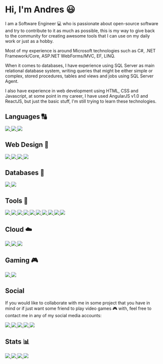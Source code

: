 # Hi, I'm Andres :smiley:

I am a Software Engineer :computer: who is passionate about open-source software and try to contribute to it as much as possible, this is my way to give back to the community for creating awesome tools that I can use on my daily work or just as a hobby.

Most of my experience is around Microsoft technologies such as C#, .NET Framework/Core, ASP.NET WebForms/MVC, EF, LINQ.

When it comes to databases, I have experience using SQL Server as main relational database system, writing queries that might be either simple or complex, stored procedures, tables and views and jobs using SQL Server Agent.

I also have experience in web development using HTML, CSS and Javascript, at some point in my career, I have used AngularJS v1.0 and ReactJS, but just the basic stuff, I'm still trying to learn these technologies.

## Languages :capital_abcd:

<a href="https://www.google.com/search?&q=Csharp" target="_blank" rel="noopener noreferrer">
    <img src="https://img.shields.io/badge/.NET-512BD4?style=for-the-badge&logo=dotnet&logoColor=white" />
</a>
<a href="https://www.google.com/search?&q=Python" target="_blank" rel="noopener noreferrer">
    <img src="https://img.shields.io/badge/Python-FFD43B?style=for-the-badge&logo=python&logoColor=blue" />
</a>
<a href="https://www.google.com/search?&q=Javascript" target="_blank" rel="noopener noreferrer">
    <img src="https://img.shields.io/badge/JavaScript-323330?style=for-the-badge&logo=javascript&logoColor=F7DF1E" />
</a>

<br />

## Web Design :triangular_ruler:

<a href="https://www.google.com/search?&q=HTML5" target="_blank" rel="noopener noreferrer">
    <img src="https://img.shields.io/badge/HTML5-E34F26?style=for-the-badge&logo=html5&logoColor=white" />
</a>
<a href="https://www.google.com/search?&q=CSS" target="_blank" rel="noopener noreferrer">
    <img src="https://img.shields.io/badge/CSS3-1572B6?style=for-the-badge&logo=css3&logoColor=white" />
</a>
<a href="https://www.google.com/search?&q=Bootstrap" target="_blank" rel="noopener noreferrer">
    <img src="https://img.shields.io/badge/Bootstrap-563D7C?style=for-the-badge&logo=bootstrap&logoColor=white" />
</a>
<a href="https://www.google.com/search?&q=jQuery" target="_blank" rel="noopener noreferrer">
    <img src="https://img.shields.io/badge/jQuery-0769AD?style=for-the-badge&logo=jquery&logoColor=white" />
</a>

<br />

## Databases :floppy_disk:

<a href="https://www.google.com/search?&q=MySQL" target="_blank" rel="noopener noreferrer">
    <img src="https://img.shields.io/badge/MySQL-005C84?style=for-the-badge&logo=mysql&logoColor=white" />
</a>
<a href="https://www.google.com/search?&q=SQL%20Server" target="_blank" rel="noopener noreferrer">
    <img src="https://img.shields.io/badge/Microsoft%20SQL%20Server-CC2927?style=for-the-badge&logo=microsoft%20sql%20server&logoColor=white" />
</a>

<br />

## Tools :wrench:

<a href="https://www.github.com/pelonchasva" target="_blank" rel="noopener noreferrer">
    <img src="https://img.shields.io/badge/GitHub-100000?style=for-the-badge&logo=github&logoColor=white" />
</a>
<a href="https://www.google.com/search?&q=Bash" target="_blank" rel="noopener noreferrer">
    <img src="https://img.shields.io/badge/GNU%20Bash-4EAA25?style=for-the-badge&logo=GNU%20Bash&logoColor=white" />
</a>
<a href="https://www.google.com/search?&q=Git" target="_blank" rel="noopener noreferrer">
    <img src="https://img.shields.io/badge/GIT-E44C30?style=for-the-badge&logo=git&logoColor=white" />
</a>
<a href="https://www.google.com/search?&q=Powershell" target="_blank" rel="noopener noreferrer">
    <img src="https://img.shields.io/badge/powershell-5391FE?style=for-the-badge&logo=powershell&logoColor=white" />
</a>
<a href="https://www.google.com/search?&q=Windows" target="_blank" rel="noopener noreferrer">
    <img src="https://img.shields.io/badge/Windows-0078D6?style=for-the-badge&logo=windows&logoColor=white" />
</a>
<a href="https://www.google.com/search?&q=Visual+Studio" target="_blank" rel="noopener noreferrer">
    <img src="https://img.shields.io/badge/Visual_Studio-5C2D91?style=for-the-badge&logo=visual%20studio&logoColor=white" />
</a>
<a href="https://www.google.com/search?&q=Visual+Studio+Code" target="_blank" rel="noopener noreferrer">
    <img src="https://img.shields.io/badge/VSCode-0078D4?style=for-the-badge&logo=visual%20studio%20code&logoColor=white" />
</a>
<a href="https://www.google.com/search?&q=Postman" target="_blank" rel="noopener noreferrer">
    <img src="https://img.shields.io/badge/Postman-FF6C37?style=for-the-badge&logo=Postman&logoColor=white" />
</a>
<a href="https://www.google.com/search?&q=Swagger" target="_blank" rel="noopener noreferrer">
    <img src="https://img.shields.io/badge/Swagger-85EA2D?style=for-the-badge&logo=Swagger&logoColor=white" />
</a>
<a href="https://www.google.com/search?&q=IntelliJ" target="_blank" rel="noopener noreferrer">
    <img src="https://img.shields.io/badge/IntelliJ_IDEA-000000.svg?style=for-the-badge&logo=intellij-idea&logoColor=white" />
</a>

<br />

## Cloud :cloud:

<a href="https://www.google.com/search?&q=Azure+Devops" target="_blank" rel="noopener noreferrer">
    <img src="https://img.shields.io/badge/Azure_DevOps-0078D7?style=for-the-badge&logo=azure-devops&logoColor=white" />
</a>
<a href="https://www.google.com/search?&q=Azure" target="_blank" rel="noopener noreferrer">
    <img src="https://img.shields.io/badge/microsoft%20azure-0089D6?style=for-the-badge&logo=microsoft-azure&logoColor=white" />
</a>
<a href="https://www.google.com/search?&q=Terraform" target="_blank" rel="noopener noreferrer">
    <img src="https://img.shields.io/badge/Terraform-7B42BC?style=for-the-badge&logo=terraform&logoColor=white" />
</a>

<br />

## Gaming :video_game:

<a href="https://www.discord.com/pelonchasva" target="_blank" rel="noopener noreferrer">
    <img src="https://img.shields.io/badge/Discord-5865F2?style=for-the-badge&logo=discord&logoColor=white" />
</a>
<a href="https://www.twitch.tv/pelonchasva" target="_blank" rel="noopener noreferrer">
    <img src="https://img.shields.io/badge/Twitch-9146FF?style=for-the-badge&logo=twitch&logoColor=white" />
</a>

<br />

## Social

If you would like to collaborate with me in some project that you have in mind or if just want some friend to play video games :video_game: with, feel free to contact me in any of my social media accounts:

<a href="https://www.linkedin.com/in/andres-valencia-acosta" target="_blank" rel="noopener noreferrer">
    <img src="https://img.shields.io/badge/LinkedIn-0077B5?style=for-the-badge&logo=linkedin&logoColor=white" />
</a>
<a href="https://www.twitter.com/pelonchasva" target="_blank" rel="noopener noreferrer">
    <img src="https://img.shields.io/badge/Twitter-1DA1F2?style=for-the-badge&logo=twitter&logoColor=white" />
</a>
<a href="https://www.reddit.com/user/pelonchasva" target="_blank" rel="noopener noreferrer">
    <img src="https://img.shields.io/badge/Reddit-FF4500?style=for-the-badge&logo=reddit&logoColor=white" />
</a>
<a href="https://www.instagram.com/pelonchasva" target="_blank" rel="noopener noreferrer">
    <img src="https://img.shields.io/badge/Instagram-E4405F?style=for-the-badge&logo=instagram&logoColor=white" />
</a>
<a href="https://dev.to/pelonchasva" target="_blank" rel="noopener noreferrer">
    <img src="https://img.shields.io/badge/dev.to-0A0A0A?style=for-the-badge&logo=devdotto&logoColor=white" />
</a>

<br />

## Stats :bar_chart:

<a href="https://github.com/pelonchasva" target="_blank" rel="noopener noreferrer">
    <img src="https://github-profile-summary-cards.vercel.app/api/cards/profile-details?username=pelonchasva&theme=vue" />
</a>

<a href="https://github.com/pelonchasva" target="_blank" rel="noopener noreferrer">
    <img src="https://github-readme-stats.vercel.app/api?username=pelonchasva" />
</a>

<a href="https://github.com/pelonchasva" target="_blank" rel="noopener noreferrer">
    <img src="https://github-readme-stats.vercel.app/api/top-langs/?username=pelonchasva" />
</a>

<a href="https://github.com/pelonchasva" target="_blank" rel="noopener noreferrer">
    <img src="https://github-readme-streak-stats.herokuapp.com/?user=pelonchasva" />
</a>


<!-- References -->
[twitter]: https://www.twitter.com/pelonchasva
[reddit]: https://www.reddit.com/user/pelonchasva
[github]: https://www.github.com/pelonchasva
[instagram]: https://www.instagram.com/pelonchasva
[gmail]: mailto:pelonchasva@gmail.com
[bmac]: https://www.buymeacoffee.com/pelonchasva
[ko-fi]: https://ko-fi.com/pelonchasva
[paypal]: https://www.paypal.me/anvalencia
[patreon]: https://www.patreon.com/pelonchasva
[protonmail]: mailto:anvalencia@protonmail.com
[twitch]: https://www.twitch.tv/pelonchasva
[discord]: https://www.disctod.com/pelonchasva
[devto]: https://dev.to/pelonchasva
